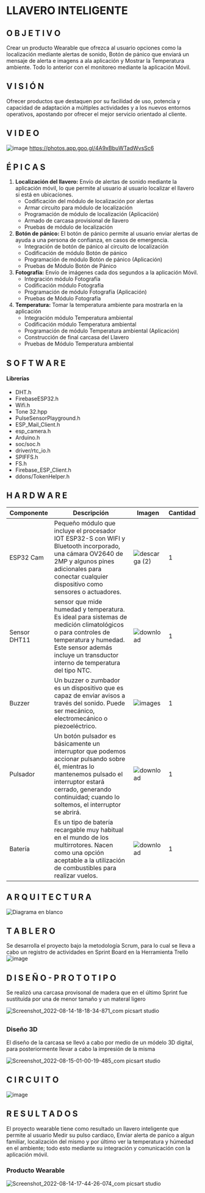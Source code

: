 # **LLAVERO INTELIGENTE**
## O B J E T I V O
Crear un producto Wearable que ofrezca al usuario opciones como la localización mediante alertas de sonido, Botón de pánico que enviará un mensaje de alerta e imagens a ala aplicación y Mostrar la Temperatura ambiente. Todo lo anterior con el monitoreo mediante la aplicación Móvil.
##
##
## **V I S I Ó N** 
Ofrecer productos que destaquen por su facilidad de uso, potencia y capacidad de adaptación a múltiples actividades y a los nuevos entornos operativos, apostando por ofrecer el mejor servicio orientado al cliente.
## 
## 
## V I D E O 
![image](https://user-images.githubusercontent.com/72764702/185514578-a7ed26fc-4fc4-4c4a-bdaa-80def99bac09.png)
https://photos.app.goo.gl/4A9xBbuWTadWvsSc6
##
##
## É P I C A S

1. **Localización del llavero:** Envío de alertas de sonido mediante la aplicación móvil, lo que permite al usuario al usuario localizar el llavero si está en ubicaciones.
    - Codificación del módulo de localización por alertas
    - Armar circuito para módulo de localización
    - Programación de módulo de localización (Aplicación)
    - Armado de carcasa provisional de llavero
    - Pruebas de módulo de localización
2. **Botón de pánico:** El botón de pánico permite al usuario enviar alertas de ayuda a una persona de confianza, en casos de emergencia.
    - Integración de botón de pánico al circuito de localización
    - Codificación de módulo Botón de pánico
    - Programación de módulo Botón de pánico (Aplicación)
    - Pruebas de Módulo Botón de Pánico
3. **Fotografía:** Envío de imágenes cada dos segundos a la aplicación Móvil.
    - Integración módulo Fotografía
    - Codificación módulo Fotografía
    - Programación de módulo Fotografía (Aplicación)
    - Pruebas de Módulo Fotografía
4. **Temperatura:** Tomar la temperatura ambiente para mostrarla en la aplicación 
    - Integración módulo Temperatura ambiental
    - Codificación módulo Temperatura ambiental
    - Programación de módulo Temperatura ambiental (Aplicación)
    - Construcción de final carcasa del Llavero
    - Pruebas de Módulo Temperatura ambiental
## 
##  
## **S O F T W A R E** 
#### **Librerías**
- DHT.h
- FirebaseESP32.h
- Wifi.h
- Tone 32.hpp
- PulseSensorPlayground.h
- ESP_Mail_Client.h
- esp_camera.h
- Arduino.h
- soc/soc.h
- driver/rtc_io.h
 - SPIFFS.h
- FS.h
- Firebase_ESP_Client.h
- ddons/TokenHelper.h
## 
## 
## H A R D W A R E

| Componente | Descripción | Imagen | Cantidad |
| --- | --- | --- | --- |
| ESP32 Cam| Pequeño módulo que incluye el procesador IOT ESP32-S con WIFI y Bluetooth incorporado, una cámara OV2640 de 2MP y algunos pines adicionales para conectar cualquier dispositivo como sensores o actuadores.|![descarga (2)](https://user-images.githubusercontent.com/72764702/173450333-8f7f206c-6882-4c1a-9f74-1b39394adc5a.jpg) | 1|
| Sensor DHT11 | sensor que mide humedad y temperatura. Es ideal para sistemas de medición climatológicos o para controles de temperatura y humedad. Este sensor además incluye un transductor interno de temperatura del tipo NTC. |![download](https://user-images.githubusercontent.com/72764702/173450465-1c0f6742-a695-41de-90b3-51ab577a5671.jpg) | 1|
| Buzzer | Un buzzer o zumbador es un dispositivo que es capaz de enviar avisos a través del sonido. Puede ser mecánico, electromecánico o piezoeléctrico. |![images](https://user-images.githubusercontent.com/72764702/173450570-0863472a-7034-449e-bc82-0ac7a63fb323.jpg) | 1 |
| Pulsador | Un botón pulsador es básicamente un interruptor que podemos accionar pulsando sobre él, mientras lo mantenemos pulsado el interruptor estará cerrado, generando continuidad; cuando lo soltemos, el interruptor se abrirá. | ![download](https://user-images.githubusercontent.com/72764702/173450937-94501c69-f639-4264-8257-49dc8c230aa8.jpg) | 1 |
| Batería |Es un tipo de batería recargable muy habitual en el mundo de los multirrotores.  Nacen como una opción aceptable a la utilización de combustibles para realizar vuelos.|![download](https://user-images.githubusercontent.com/72764702/185250412-ed60667c-7de5-4dce-b230-b50335bd831b.jpg) | 1 |

## 
## 
## A R Q U I T E C T U R A
![Diagrama en blanco](https://user-images.githubusercontent.com/72764702/185230111-912d6d84-d455-4198-b73f-768f967fae4a.png)

## 
## 
## T A B L E R O

Se desarrolla el proyecto bajo la metodología Scrum, para lo cual se lleva a cabo un registro de actividades en Sprint Board en la Herramienta Trello
![image](https://user-images.githubusercontent.com/72764702/185231233-62bf8cd1-1e9d-4c8d-b1ad-903e60b4873b.png)
## 
## 
## D I S E Ñ O -  P R O T O T I P O
Se realizó una carcasa provisonal de madera que en el último Sprint fue sustituida por una de menor tamaño y un materal ligero

![Screenshot_2022-08-14-18-18-34-871_com picsart studio](https://user-images.githubusercontent.com/72764702/184584231-5d61ea5c-aa7c-46c1-80ff-2db669b9c24c.jpg)
## 
## 
### Diseño 3D
El diseño de la carcasa se llevó a cabo por medio de un módelo 3D digital, para posteriormente llevar a cabo la impresión de la misma

![Screenshot_2022-08-15-01-00-19-485_com picsart studio](https://user-images.githubusercontent.com/72764702/184584618-ed27ce52-6da4-4747-afeb-fb7a913d82fd.jpg)
## 
## 
## **C I R C U I T O**
![image](https://user-images.githubusercontent.com/72764702/185231798-1db2751c-93d1-498b-9a00-5879407f9db4.png)
##
##
## R E S U L T A D O S 
El proyecto wearable tiene como resultado un llavero inteligente que permite al usuario Medir su pulso cardiaco, Enviar alerta de panico a algun familiar, localización del mismo y por último ver la temperatura y húmedad en el ambiente; todo esto mediante su integración y comunicación con la aplicación móvil.

### Producto Wearable
![Screenshot_2022-08-14-17-44-26-074_com picsart studio](https://user-images.githubusercontent.com/72764702/184584582-c33dd962-897e-4c09-8a6a-dbc2d17f6392.jpg)
